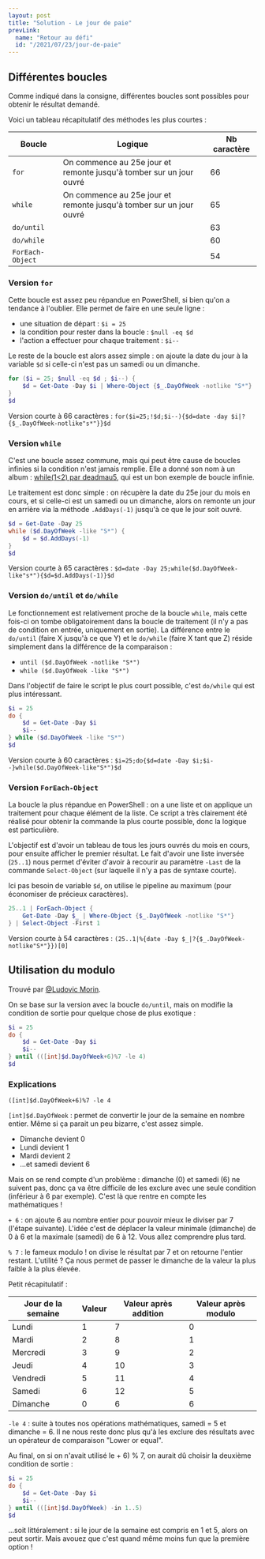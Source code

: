 ```yaml
---
layout: post
title: "Solution - Le jour de paie"
prevLink:
  name: "Retour au défi"
  id: "/2021/07/23/jour-de-paie"
---
```


## Différentes boucles

Comme indiqué dans la consigne, différentes boucles sont possibles pour obtenir le résultat demandé.

Voici un tableau récapitulatif des méthodes les plus courtes :

Boucle | Logique | Nb caractère
------ | ------- | ------------
`for` | On commence au 25e jour et remonte jusqu'à tomber sur un jour ouvré | 66
`while` | On commence au 25e jour et remonte jusqu'à tomber sur un jour ouvré | 65
`do/until` | | 63
`do/while` | | 60
`ForEach-Object` | | 54

### Version `for`

Cette boucle est assez peu répandue en PowerShell, si bien qu'on a tendance à l'oublier. Elle permet de faire en une seule ligne :

- une situation de départ : `$i = 25`
- la condition pour rester dans la boucle : `$null -eq $d`
- l'action a effectuer pour chaque traitement : `$i--`

Le reste de la boucle est alors assez simple : on ajoute la date du jour à la variable `$d` si celle-ci n'est pas un samedi ou un dimanche.

```powershell
for ($i = 25; $null -eq $d ; $i--) {
    $d = Get-Date -Day $i | Where-Object {$_.DayOfWeek -notlike "S*"}
}
$d
```

Version courte à 66 caractères : `for($i=25;!$d;$i--){$d=date -day $i|?{$_.DayOfWeek-notlike"s*"}}$d`

### Version `while`

C'est une boucle assez commune, mais qui peut être cause de boucles infinies si la condition n'est jamais remplie. Elle a donné son nom à un album : [while(1<2) par deadmau5](https://open.spotify.com/album/4NQRw9HthpcLg4vYQ6yJFu), qui est un bon exemple de boucle infinie.

Le traitement est donc simple : on récupère la date du 25e jour du mois en cours, et si celle-ci est un samedi ou un dimanche, alors on remonte un jour en arrière via la méthode `.AddDays(-1)` jusqu'à ce que le jour soit ouvré.

```powershell
$d = Get-Date -Day 25
while ($d.DayOfWeek -like "S*") {
    $d = $d.AddDays(-1)
}
$d
```

Version courte à 65 caractères : `$d=date -Day 25;while($d.DayOfWeek-like"s*"){$d=$d.AddDays(-1)}$d`

### Version `do/until` et `do/while`

Le fonctionnement est relativement proche de la boucle `while`, mais cette fois-ci on tombe obligatoirement dans la boucle de traitement (il n'y a pas de condition en entrée, uniquement en sortie). La différence entre le `do/until` (faire X jusqu'à ce que Y) et le `do/while` (faire X tant que Z) réside simplement dans la différence de la comparaison :

- `until ($d.DayOfWeek -notlike "S*")`
- `while ($d.DayOfWeek -like "S*")`

Dans l'objectif de faire le script le plus court possible, c'est `do/while` qui est plus intéressant.

```powershell
$i = 25
do {
    $d = Get-Date -Day $i
    $i--
} while ($d.DayOfWeek -like "S*")
$d
```

Version courte à 60 caractères : `$i=25;do{$d=date -Day $i;$i--}while($d.DayOfWeek-like"S*")$d`

### Version `ForEach-Object`

La boucle la plus répandue en PowerShell : on a une liste et on applique un traitement pour chaque élément de la liste. Ce script a très clairement été réalisé pour obtenir la commande la plus courte possible, donc la logique est particulière.

L'objectif est d'avoir un tableau de tous les jours ouvrés du mois en cours, pour ensuite afficher le premier résultat. Le fait d'avoir une liste inversée (`25..1`) nous permet d'éviter d'avoir à recourir au paramètre `-Last` de la commande `Select-Object` (sur laquelle il n'y a pas de syntaxe courte).

Ici pas besoin de variable `$d`, on utilise le pipeline au maximum (pour économiser de précieux caractères).

```powershell
25..1 | ForEach-Object { 
    Get-Date -Day $_ | Where-Object {$_.DayOfWeek -notlike "S*"}
} | Select-Object -First 1
```

Version courte à 54 caractères : `(25..1|%{date -Day $_|?{$_.DayOfWeek-notlike"S*"}})[0]`

## Utilisation du modulo

Trouvé par [@Ludovic Morin](https://www.linkedin.com/in/ludovic-morin-193a44144/).

On se base sur la version avec la boucle `do/until`, mais on modifie la condition de sortie pour quelque chose de plus exotique :

```powershell
$i = 25
do {
    $d = Get-Date -Day $i
    $i--
} until (([int]$d.DayOfWeek+6)%7 -le 4)
$d
```

### Explications

`([int]$d.DayOfWeek+6)%7 -le 4`

`[int]$d.DayOfWeek` : permet de convertir le jour de la semaine en nombre entier. Même si ça parait un peu bizarre, c'est assez simple.

- Dimanche devient 0
- Lundi devient 1
- Mardi devient 2
- ...et samedi devient 6

Mais on se rend compte d'un problème : dimanche (0) et samedi (6) ne suivent pas, donc ça va être difficile de les exclure avec une seule condition (inférieur à 6 par exemple). C'est là que rentre en compte les mathématiques !

`+ 6` : on ajoute 6 au nombre entier pour pouvoir mieux le diviser par 7 (l'étape suivante). L'idée c'est de déplacer la valeur minimale (dimanche) de 0 à 6 et la maximale (samedi) de 6 à 12. Vous allez comprendre plus tard.

`% 7` : le fameux modulo ! on divise le résultat par 7 et on retourne l'entier restant. L'utilité ? Ça nous permet de passer le dimanche de la valeur la plus faible à la plus élevée.

Petit récapitulatif :

Jour de la semaine | Valeur | Valeur après addition | Valeur après modulo
------------------ | ------ | --------------------- | -------------------
Lundi | 1 | 7 | 0
Mardi | 2 | 8 | 1
Mercredi | 3 | 9 | 2
Jeudi | 4 | 10 | 3
Vendredi | 5 | 11 | 4
Samedi | 6 | 12 | 5
Dimanche | 0 | 6 | 6

`-le 4` : suite à toutes nos opérations mathématiques, samedi = 5 et dimanche = 6. Il ne nous reste donc plus qu'à les exclure des résultats avec un opérateur de comparaison "Lower or equal".

Au final, on si on n'avait utilisé le + 6) % 7, on aurait dû choisir la deuxième condition de sortie :

```powershell
$i = 25
do {
    $d = Get-Date -Day $i
    $i--
} until (([int]$d.DayOfWeek) -in 1..5)
$d
```

...soit littéralement : si le jour de la semaine est compris en 1 et 5, alors on peut sortir. Mais avouez que c'est quand même moins fun que la première option !